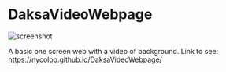 # DaksaVideoWebpage

![screenshot](./screenshot.png)

A basic one screen web with a video of background.
Link to see: https://nycolop.github.io/DaksaVideoWebpage/
